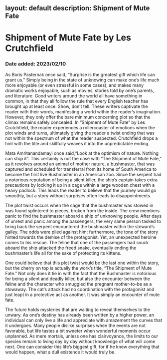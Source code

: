 layout: default
description: Shipment of Mute Fate
---
# Shipment of Mute Fate by Les Crutchfield
### Date added: 2023/02/10
As Boris Pasternak once said, “Surprise is the greatest gift which life can grant us.” Simply being in the state of unknowing can make one’s life much more enjoyable (or even stressful in some cases), and makes many dramatic works enjoyable, such as movies, stories told by one’s parents, and literature. Good writers around the world all have something in common, in that they all follow the rule that every  English teacher has brought up at least once: Show, don’t tell. These writers captivate the reader with their words, manifesting a world within the reader’s imagination. However, they only offer the bare minimum concerning plot so that the climax remains safely concealed. In “Shipment of Mute Fate” by Les Crutchfield, the reader experiences a rollercoaster of emotions when the plot winds and turns, ultimately giving the reader a twist ending that was not within the spectrum of what the reader suspected. Crutchfield drops a hint with the title and skillfully weaves it into the unpredictable ending.

Mata Amritanandamayi once said,“Look at the optimism of nature. Nothing can stop it”. This certainly is not the case with “The Shipment of Mute Fate,” as it revolves around an animal of mother nature, a bushmaster, that was captured and scheduled for transferral from its home of South America to become the first live Bushmaster in an American zoo. Since the serpent had a notorious reputation of being a silent killer, the ship’s captain takes extra precautions by locking it up in a cage within a large wooden chest with a heavy padlock. This leads the reader to believe that the journey would go smoothly, but a story without surprises often leads to disappointments. 

The plot twist occurs when the cage that the bushmaster was stowed in was found splintered to pieces, broken from the inside. The crew members panic to find the bushmaster aboard a ship of unknowing people. After days of unrest and panic among the passengers, the very same person tasked to bring back the serpent encountered the bushmaster within the steward’s galley. The odds were piled against him; furthermore, the tone of the story hinted towards the demise of the protagonist. Yet, an unexpected heroine comes to his rescue. The feline that one of the passengers had snuck aboard the ship attacked the freed snake, eventually ending the bushmaster’s life all for the sake of protecting its kittens. 

One could believe that this plot twist would be the last one within the story, but the cherry on top is actually the work’s title, “The Shipment of Mute Fate.” Not only does it tie in with the fact that the Bushmaster is notorious for being a silent and deadly killer, but also the encounter between the feline and the character who smuggled the pregnant mother-to-be as a stowaway. The cat’s attack had no coordination with the protagonist and just leapt in a protective act as  another. It was simply an encounter of mute fate.

The future holds mysteries that are waiting to reveal themselves to the unwary. As one’s destiny has already been written by a higher power, an individual can only live a life and appreciate with amazement the curves that it undergoes. Many people dislike surprises when the events are not favorable, but life tastes a bit sweeter when wonderful moments occur unplanned. As mere mortals, unless one has clairvoyance, the limits to our species remain to living day by day without knowledge of what will come next. One can consider this life’s biggest gift, for if he knew everything that would happen, what a dull existence it would truly be. 
